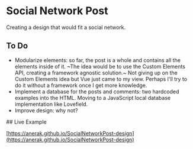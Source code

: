 # Social Network Post

Creating a design that would fit a social network.

## To Do

* Modularize elements: so far, the post is a whole and contains all the elements inside of it. ~The idea would be to use the Custom Elements API, creating a framework agnostic solution.~ Not giving up on the Custom Elements idea but Vue just came to my view. Perhaps I'll try to do it without a framework once I get more knowledge.
* Implement a database for the posts and comments: two hardcoded examples into the HTML. Moving to a JavaScript local database implementation like Lovefield.
* Improve design: why not?

## Live Example

[https://anerak.github.io/SocialNetworkPost-design](https://anerak.github.io/SocialNetworkPost-design)
